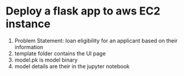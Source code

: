 # Deploy a flask app to aws EC2 instance
1. Problem Statement: loan eligibility for an applicant based on their information
2. template folder contains the UI page
3. model.pk is model binary
4. model details are their in the jupyter notebook
   

